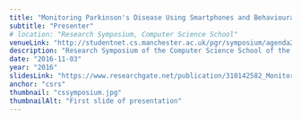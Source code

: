 ```yaml
---
title: "Monitoring Parkinson's Disease Using Smartphones and Behavioural Inferences"
subtitle: "Presenter"
# location: "Research Symposium, Computer Science School"
venueLink: "http://studentnet.cs.manchester.ac.uk/pgr/symposium/agenda2016.php"
description: "Research Symposium of the Computer Science School of the University of Manchester"
date: "2016-11-03"
year: "2016"
slidesLink: "https://www.researchgate.net/publication/310142582_Monitoring_Parkinson%27s_Disease_Using_Smartphones_and_Behavioural_Inferences?ev=prf_pub"
anchor: "csrs"
thumbnail: "cssymposium.jpg"
thumbnailAlt: "First slide of presentation"
---
```

